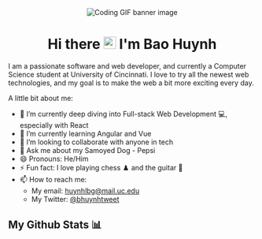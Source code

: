 <div align="center">
    <img src="https://media.giphy.com/media/dMLmQfCO7lCA2gX3tw/giphy.gif" alt="Coding GIF banner image" />
</div>

<h1 align="center"> Hi there <img src="https://media.giphy.com/media/hvRJCLFzcasrR4ia7z/giphy.gif" alt="" height="25px"/> I'm Bao Huynh </h1>

I am a passionate software and web developer, and currently a Computer Science student at University of Cincinnati. I love to try all the newest web technologies, and my goal is to make the web a bit more exciting every day.

A little bit about me:
-   🔭 I’m currently deep diving into Full-stack Web Development 💻, especially with React
-   🌱 I’m currently learning Angular and Vue
-   👯 I’m looking to collaborate with anyone in tech
-   💬 Ask me about my Samoyed Dog - Pepsi
-   😄 Pronouns: He/Him
-   ⚡ Fun fact: I love playing chess ♟️ and the guitar 🎸
-   📫 How to reach me:
    - My email: huynhlbg@mail.uc.edu
    - My Twitter: [@bhuynhtweet](https://twitter.com/bhuynhtweet)

## My Github Stats 📊
